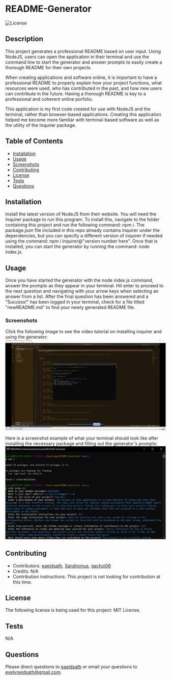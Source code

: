# README-Generator

![License](https://img.shields.io/badge/License-MIT-yellow.svg)

## Description
    
This project generates a professional README based on user input. Using NodeJS, users can open the application in their terminal and use the command line to start the generator and answer prompts to easily create a thorough README for their own projects.

When creating applications and software online, it is important to have a professional README to properly explain how your project functions, what resources were used, who has contributed in the past, and how new users can contribute in the future. Having a thorough README is key to a professional and coherent online porfolio.

This application is my first code created for use with NodeJS and the terminal, rather than browser-based applications. Creating this application helped me become more familiar with terminal-based software as well as the utility of the Inquirer package.
    
## Table of Contents
    
- [Installation](#installation)
- [Usage](#usage)
- [Screenshots](#screenshots)
- [Contributing](#contributing)
- [License](#license)
- [Tests](#tests)
- [Questions](#questions)
    
## Installation
    
Install the latest version of NodeJS from their website. You will need the Inquirer package to run this program. To install this, navigate to the folder containing this project and run the following command: npm i. The package.json file included in this repo already contains inquirer under the dependencies, but you can specify a different version of inquirer if needed using the command: npm i inquirer@"version number here". Once that is installed, you can start the generator by running the command: node index.js.
    
## Usage
    
Once you have started the generator with the node index.js command, answer the prompts as they appear in your terminal. Hit enter to proceed to the next question and navigating with your arrow keys when selecting an answer from a list. After the final question has been answered and a "Success!" has been logged in your terminal, check for a file titled "newREADME.md" to find your newly generated README file.

### Screenshots

Click the following image to see the video tutorial on installing inquirer and using the generator:
[![Video Tutorial](./media/video_tutorial_screenshot.png)](./media/README-Generator%20Video%20Tutorial.mp4 "Video Tutorial Link")

Here is a screenshot example of what your terminal should look like after installing the necessary package and filling out the generator's prompts:
![Terminal Screenshot](./media/terminal_screenshot.png)
    
## Contributing

- Contributors: [eaeidsath](github.com/eaeidsath), [Xandromus](github.com/Xandromus), [gachoi06](github.com/gachi06)
- Credits: N/A
- Contribution instructions: This project is not looking for contribution at this time.
    
## License

The following license is being used for this project: MIT License.
    
## Tests

N/A

## Questions

Please direct questions to [eaeidsath](github.com/eaeidsath) or email your questions to evelyneidsath@gmail.com.